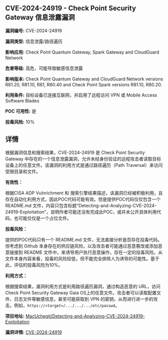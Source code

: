 ## CVE-2024-24919 - Check Point Security Gateway 信息泄露漏洞

**漏洞编号:** CVE-2024-24919

**漏洞类型:** 信息泄露/路径遍历

**影响应用:** Check Point Quantum Gateway, Spark Gateway and CloudGuard Network

**危害等级:** 高危，可能导致敏感信息泄露

**影响版本:** Check Point Quantum Gateway and CloudGuard Network versions R81.20, R81.10, R81, R80.40 and Check Point Spark versions R81.10, R80.20.

**利用条件:** 目标设备已连接互联网，并启用了远程访问 VPN 或 Mobile Access Software Blades

**POC 可用性:** 是

**投毒风险:** 10%

## 详情

根据漏洞信息和搜索结果，CVE-2024-24919 是 Check Point Security Gateway 中存在的一个信息泄露漏洞，允许未经身份验证的远程攻击者读取目标设备上的任意文件。该漏洞的利用方式是通过路径遍历（Path Traversal）来访问受限目录和文件。 

**有效性：**

根据CISA ADP Vulnrichment 和 搜索引擎结果描述，该漏洞已经被积极利用，且存在自动化利用方式，因此POC代码可能有效。但是提供POC代码仅仅包含一个README.md 文件，内容只包含标题“Detecting-and-Analyzing-CVE-2024-24919-Exploitation”，说明作者可能还没有完成此POC，或并未公开具体利用代码，也可能仅仅是一个占位文件。

**投毒风险：**

提供的POC代码只有一个 README.md 文件，无法直接分析是否存在投毒代码。但考虑到 Github 本身存在的供应链风险，以及攻击者可能通过恶意篡改或添加恶意链接到 README 文件中，来诱导用户执行恶意操作，存在一定的投毒风险。从文件本身内容来看，投毒的风险较低，但不能完全排除人为诱导的可能性。基于此，评估的投毒风险为10%。

**利用方式：**

根据搜索结果，漏洞利用方式是利用路径遍历漏洞，通过构造恶意的 URL，访问 Check Point Security Gateway Gaia OS上的任意文件。攻击者可以读取配置文件、日志文件等敏感信息，甚至可能获取到 VPN 的密钥，从而进行进一步的攻击。例如，`https://<target>/.../.../.../etc/passwd`。


**项目地址:** [MacUchegit/Detecting-and-Analyzing-CVE-2024-24919-Exploitation](https://github.com/MacUchegit/Detecting-and-Analyzing-CVE-2024-24919-Exploitation)

**漏洞详情:** [CVE-2024-24919](https://nvd.nist.gov/vuln/detail/CVE-2024-24919)